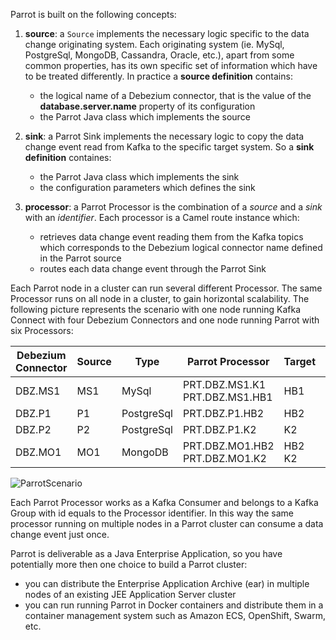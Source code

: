 Parrot is built on the following concepts:

1. **source**: a ```Source``` implements the necessary logic specific to the data change originating system. Each originating system (ie. MySql, PostgreSql, MongoDB, Cassandra, Oracle, etc.), apart from some common properties, has its own specific set of information which have to be treated differently. In practice a **source definition** contains:

    * the logical name of a Debezium connector, that is the value of the **database.server.name** property of its configuration
    * the Parrot Java class which implements the source

2. **sink**: a Parrot Sink implements the necessary logic to copy the data change event read from Kafka to the specific target system. So a **sink definition** containes:

    * the Parrot Java class which implements the sink
    * the configuration parameters which defines the sink

3. **processor**:  a Parrot Processor is the combination of a *source* and a *sink* with an *identifier*. Each processor is a Camel route instance which:

    * retrieves data change event reading them from the Kafka topics which corresponds to the Debezium logical connector name defined in the Parrot source
    * routes each data change event through the Parrot Sink

Each Parrot node in a cluster can run several different Processor. The same Processor runs on all node in a cluster, to gain horizontal scalability.
The following picture represents the scenario with one node running Kafka Connect with four Debezium Connectors and one node running Parrot with six Processors:

|Debezium Connector|Source|Type|Parrot Processor|Target|Type|
|------------------|------|----|----------------|------|----|
|DBZ.MS1	   |MS1   |MySql|PRT.DBZ.MS1.K1<br>PRT.DBZ.MS1.HB1|HB1|Kudu<br>HBase|
|DBZ.P1            |P1    |PostgreSql|PRT.DBZ.P1.HB2|HB2|HBase|
|DBZ.P2            |P2    |PostgreSql|PRT.DBZ.P1.K2|K2|Kudu|
|DBZ.MO1           |MO1   |MongoDB|PRT.DBZ.MO1.HB2<br>PRT.DBZ.MO1.K2|HB2<br>K2|HBase<br>Kudu|

![ParrotScenario][parrot_scenario]

Each Parrot Processor works as a Kafka Consumer and belongs to a Kafka Group with id equals to the Processor identifier. In this way the same processor running on multiple nodes in a Parrot cluster can consume a data change event just once.
  
Parrot is deliverable as a Java Enterprise Application, so you have potentially more then one choice to build a Parrot cluster:

* you can distribute the Enterprise Application Archive (ear) in multiple nodes of an existing JEE Application Server cluster
* you can run running Parrot in Docker containers and distribute them in a container management system such as Amazon ECS, OpenShift, Swarm, etc.





[parrot_scenario]: img/parrot_scenario.png "Parrot Scenario"
